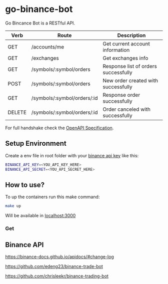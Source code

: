 # go-binance-bot

Go Bincance Bot is a RESTful API.

| Verb | Route | Description |
|---|---|---|
| GET | /accounts/me | Get current account information |
| GET | /exchanges | Get exchanges info |
| GET | /symbols/:symbol/orders | Response list of orders successfully |
| POST | /symbols/:symbol/orders | New order created with successfully |
| GET | /symbols/:symbol/orders/:id | Response order successfully |
| DELETE | /symbols/:symbol/orders/:id | Order canceled with successfully |

For full handshake check the [OpenAPI Specification](docs/open-api.yaml).

## Setup Environment

Create a env file in root folder with your
[binance api key](https://www.binance.com/en/support/faq/360002502072)
like this:

```bash
BINANCE_API_KEY=<YOU_API_KEY_HERE>
BINANCE_API_SECRET=<YOU_API_SECRET_HERE>
```

## How to use?

To up the containers run this make command:

```bash
make up
```

Will be available in [localhost:3000](http://localhost:3000)

### Get 

## Binance API

https://binance-docs.github.io/apidocs/#change-log

https://github.com/edeng23/binance-trade-bot

https://github.com/chrisleekr/binance-trading-bot
